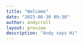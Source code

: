 ```yaml
---
title: "Welcome"
date: "2023-06-30 09:30"
author: andycroll
layout: preview
description: "Andy says Hi"
---
```


